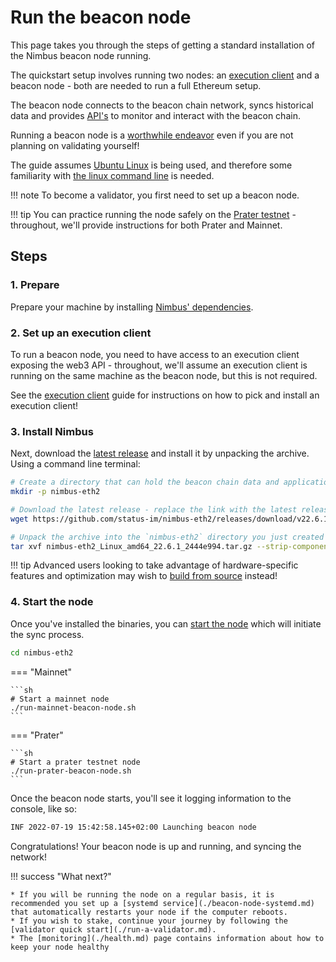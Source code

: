 # Run the beacon node

This page takes you through the steps of getting a standard installation of the Nimbus beacon node running.

The quickstart setup involves running two nodes: an [execution client](./eth1.md) and a beacon node - both are needed to run a full Ethereum setup.

The beacon node connects to the beacon chain network, syncs historical data and provides [API's](./rest-api.md) to monitor and interact with the beacon chain.

Running a beacon node is a [worthwhile endeavor](https://vitalik.ca/general/2021/05/23/scaling.html#its-crucial-for-blockchain-decentralization-for-regular-users-to-be-able-to-run-a-node) even if you are not planning on validating yourself!

The guide assumes [Ubuntu Linux](https://ubuntu.com/download/server) is being used, and therefore some familiarity with [the linux command line](https://ubuntu.com/tutorials/command-line-for-beginners) is needed.

!!! note
    To become a validator, you first need to set up a beacon node.

!!! tip
    You can practice running the node safely on the [Prater testnet](./prater.md) - throughout, we'll provide instructions for both Prater and Mainnet.

## Steps

### 1. Prepare

Prepare your machine by installing [Nimbus' dependencies](./install.md).

### 2. Set up an execution client

To run a beacon node, you need to have access to an execution client exposing the web3 API - throughout, we'll assume an execution client is running on the same machine as the beacon node, but this is not required.

See the [execution client](./eth1.md) guide for instructions on how to pick and install an execution client!

### 3. Install Nimbus

Next, download the [latest release](./binaries.md) and install it by unpacking the archive. Using a command line terminal:

```sh
# Create a directory that can hold the beacon chain data and applications - this should be a fast SSD
mkdir -p nimbus-eth2

# Download the latest release - replace the link with the latest release on the download page!
wget https://github.com/status-im/nimbus-eth2/releases/download/v22.6.1/nimbus-eth2_Linux_amd64_22.6.1_2444e994.tar.gz

# Unpack the archive into the `nimbus-eth2` directory you just created
tar xvf nimbus-eth2_Linux_amd64_22.6.1_2444e994.tar.gz --strip-components 1 -C nimbus-eth2
```

!!! tip
    Advanced users looking to take advantage of hardware-specific features and optimization may wish to [build from source](./build.md) instead!

### 4. Start the node

Once you've installed the binaries, you can [start the node](./start-syncing.md) which will initiate the sync process.

```sh
cd nimbus-eth2
```

=== "Mainnet"

    ```sh
    # Start a mainnet node
    ./run-mainnet-beacon-node.sh
    ```

=== "Prater"

    ```sh
    # Start a prater testnet node
    ./run-prater-beacon-node.sh
    ```

Once the beacon node starts, you'll see it logging information to the console, like so:

```sh
INF 2022-07-19 15:42:58.145+02:00 Launching beacon node                      topics="beacnde" version=v22.6.1-2444e9-stateofus ...
```

Congratulations! Your beacon node is up and running, and syncing the network!

!!! success "What next?"

    * If you will be running the node on a regular basis, it is recommended you set up a [systemd service](./beacon-node-systemd.md) that automatically restarts your node if the computer reboots.
    * If you wish to stake, continue your journey by following the [validator quick start](./run-a-validator.md).
    * The [monitoring](./health.md) page contains information about how to keep your node healthy

